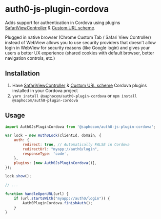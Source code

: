 # auth0-js-plugin-cordova

Adds support for authentication in Cordova using plugins [SafariViewController](https://github.com/EddyVerbruggen/cordova-plugin-safariviewcontroller) & [Custom URL scheme](https://github.com/EddyVerbruggen/Custom-URL-scheme). 

Plugged in native browser (Chrome Custom Tab / Safari View Controller) instead of WebView allows you to use security providers that doesn't allow login in WebView for security reasons (like Google login) and gives your users a better UX experience (shared cookies with default browser, better navigation controls, etc.)

## Installation
1. Have [SafariViewController](https://github.com/EddyVerbruggen/cordova-plugin-safariviewcontroller) & [Custom URL scheme](https://github.com/EddyVerbruggen/Custom-URL-scheme) Cordova plugins installed in your Cordova project
1. `yarn install @saphocom/auth0-plugin-cordova` or `npm install @saphocom/auth0-plugin-cordova`


## Usage 
```javascript
import Auth0JsPluginCordova from '@saphocom/auth0-js-plugin-cordova';

var lock = new Auth0Lock(clientId, domain, {
    auth: {
        redirect: true, // Automatically FALSE in Cordova
        redirectUrl: "myapp://auth0/login",
        responseType: 'code',
    },
    plugins: [new Auth0JsPluginCordova()],
});

lock.show();

// ...

function handleOpenURL(url) {
    if (url.startsWith("myapp://auth0/login")) {
        Auth0PluginCordova.finishAuth();
    }
}
```
